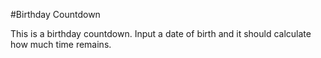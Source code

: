 #Birthday Countdown

This is a birthday countdown.
Input a date of birth and it should
calculate how much time remains.
